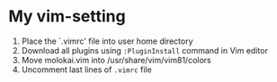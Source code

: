 # My vim-setting

1. Place the `.vimrc' file into user home directory
2. Download all plugins using `:PluginInstall` command in Vim editor
3. Move molokai.vim into /usr/share/vim/vim81/colors
4. Uncomment last lines of `.vimrc` file 